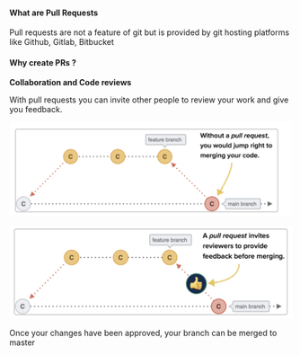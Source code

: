 #### What are Pull Requests

Pull requests are not a feature of git but is provided by git hosting platforms like Github, Gitlab, Bitbucket

#### Why create PRs ?

**Collaboration and Code reviews**

With pull requests you can invite other people to review your work and give you feedback. 

![Alt text](image-4.png)

![Alt text](image-6.png)

Once your changes have been approved, your branch can be merged to master